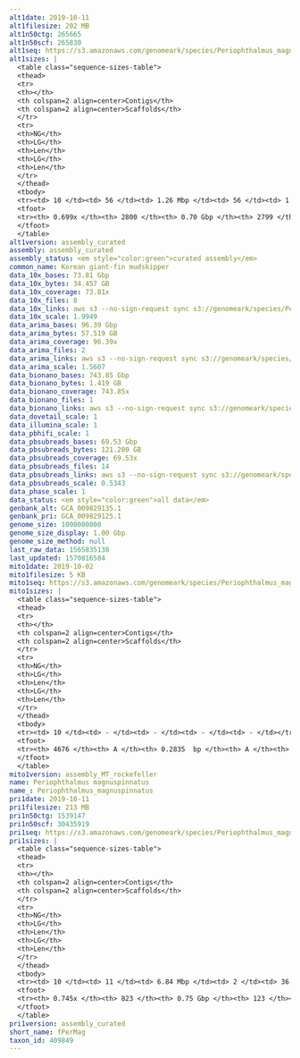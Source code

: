 ```yaml
---
alt1date: 2019-10-11
alt1filesize: 202 MB
alt1n50ctg: 265665
alt1n50scf: 265830
alt1seq: https://s3.amazonaws.com/genomeark/species/Periophthalmus_magnuspinnatus/fPerMag1/assembly_curated/fPerMag1.alt.cur.20191011.fasta.gz
alt1sizes: |
  <table class="sequence-sizes-table">
  <thead>
  <tr>
  <th></th>
  <th colspan=2 align=center>Contigs</th>
  <th colspan=2 align=center>Scaffolds</th>
  </tr>
  <tr>
  <th>NG</th>
  <th>LG</th>
  <th>Len</th>
  <th>LG</th>
  <th>Len</th>
  </tr>
  </thead>
  <tbody>
  <tr><td> 10 </td><td> 56 </td><td> 1.26 Mbp </td><td> 56 </td><td> 1.26 Mbp </td></tr>  <tr><td> 20 </td><td> 158 </td><td> 0.80 Mbp </td><td> 158 </td><td> 0.80 Mbp </td></tr>  <tr><td> 30 </td><td> 309 </td><td> 0.56 Mbp </td><td> 309 </td><td> 0.56 Mbp </td></tr>  <tr><td> 40 </td><td> 521 </td><td> 0.40 Mbp </td><td> 521 </td><td> 0.40 Mbp </td></tr>  <tr style="background-color:#cccccc;"><td> 50 </td><td> 828 </td><td> 0.27 Mbp </td><td> 828 </td><td> 0.27 Mbp </td></tr>  <tr><td> 60 </td><td> 1334 </td><td> 0.14 Mbp </td><td> 1334 </td><td> 0.14 Mbp </td></tr>  <tr><td> 70 </td><td> - </td><td> - </td><td> - </td><td> - </td></tr>  <tr><td> 80 </td><td> - </td><td> - </td><td> - </td><td> - </td></tr>  <tr><td> 90 </td><td> - </td><td> - </td><td> - </td><td> - </td></tr>  <tr><td> 100 </td><td> - </td><td> - </td><td> - </td><td> - </td></tr>  </tbody>
  <tfoot>
  <tr><th> 0.699x </th><th> 2800 </th><th> 0.70 Gbp </th><th> 2799 </th><th> 0.70 Gbp </th></tr>
  </tfoot>
  </table>
alt1version: assembly_curated
assembly: assembly_curated
assembly_status: <em style="color:green">curated assembly</em>
common_name: Korean giant-fin mudskipper
data_10x_bases: 73.81 Gbp
data_10x_bytes: 34.457 GB
data_10x_coverage: 73.81x
data_10x_files: 8
data_10x_links: aws s3 --no-sign-request sync s3://genomeark/species/Periophthalmus_magnuspinnatus/fPerMag1/genomic_data/10x/ .<br>
data_10x_scale: 1.9949
data_arima_bases: 96.39 Gbp
data_arima_bytes: 57.519 GB
data_arima_coverage: 96.39x
data_arima_files: 2
data_arima_links: aws s3 --no-sign-request sync s3://genomeark/species/Periophthalmus_magnuspinnatus/fPerMag1/genomic_data/arima/ .<br>
data_arima_scale: 1.5607
data_bionano_bases: 743.85 Gbp
data_bionano_bytes: 1.419 GB
data_bionano_coverage: 743.85x
data_bionano_files: 1
data_bionano_links: aws s3 --no-sign-request sync s3://genomeark/species/Periophthalmus_magnuspinnatus/fPerMag1/genomic_data/bionano/ .<br>
data_dovetail_scale: 1
data_illumina_scale: 1
data_pbhifi_scale: 1
data_pbsubreads_bases: 69.53 Gbp
data_pbsubreads_bytes: 121.200 GB
data_pbsubreads_coverage: 69.53x
data_pbsubreads_files: 14
data_pbsubreads_links: aws s3 --no-sign-request sync s3://genomeark/species/Periophthalmus_magnuspinnatus/fPerMag1/genomic_data/pacbio/ . --exclude "*ccs.bam*"<br>
data_pbsubreads_scale: 0.5343
data_phase_scale: 1
data_status: <em style="color:green">all data</em>
genbank_alt: GCA_009829135.1
genbank_pri: GCA_009829125.1
genome_size: 1000000000
genome_size_display: 1.00 Gbp
genome_size_method: null
last_raw_data: 1565835138
last_updated: 1570816584
mito1date: 2019-10-02
mito1filesize: 5 KB
mito1seq: https://s3.amazonaws.com/genomeark/species/Periophthalmus_magnuspinnatus/fPerMag1/assembly_MT_rockefeller/fPerMag1.MT.20191002.fasta.gz
mito1sizes: |
  <table class="sequence-sizes-table">
  <thead>
  <tr>
  <th></th>
  <th colspan=2 align=center>Contigs</th>
  <th colspan=2 align=center>Scaffolds</th>
  </tr>
  <tr>
  <th>NG</th>
  <th>LG</th>
  <th>Len</th>
  <th>LG</th>
  <th>Len</th>
  </tr>
  </thead>
  <tbody>
  <tr><td> 10 </td><td> - </td><td> - </td><td> - </td><td> - </td></tr>  <tr><td> 20 </td><td> - </td><td> - </td><td> - </td><td> - </td></tr>  <tr><td> 30 </td><td> - </td><td> - </td><td> - </td><td> - </td></tr>  <tr><td> 40 </td><td> - </td><td> - </td><td> - </td><td> - </td></tr>  <tr style="background-color:#cccccc;"><td> 50 </td><td> - </td><td style="background-color:#ff8888;"> - </td><td> - </td><td style="background-color:#ff8888;"> - </td></tr>  <tr><td> 60 </td><td> - </td><td> - </td><td> - </td><td> - </td></tr>  <tr><td> 70 </td><td> - </td><td> - </td><td> - </td><td> - </td></tr>  <tr><td> 80 </td><td> - </td><td> - </td><td> - </td><td> - </td></tr>  <tr><td> 90 </td><td> - </td><td> - </td><td> - </td><td> - </td></tr>  <tr><td> 100 </td><td> - </td><td> - </td><td> - </td><td> - </td></tr>  </tbody>
  <tfoot>
  <tr><th> 4676 </th><th> A </th><th> 0.2835  bp </th><th> A </th><th> 0.2835  bp </th></tr>
  </tfoot>
  </table>
mito1version: assembly_MT_rockefeller
name: Periophthalmus magnuspinnatus
name_: Periophthalmus_magnuspinnatus
pri1date: 2019-10-11
pri1filesize: 213 MB
pri1n50ctg: 1539147
pri1n50scf: 30435919
pri1seq: https://s3.amazonaws.com/genomeark/species/Periophthalmus_magnuspinnatus/fPerMag1/assembly_curated/fPerMag1.pri.cur.20191011.fasta.gz
pri1sizes: |
  <table class="sequence-sizes-table">
  <thead>
  <tr>
  <th></th>
  <th colspan=2 align=center>Contigs</th>
  <th colspan=2 align=center>Scaffolds</th>
  </tr>
  <tr>
  <th>NG</th>
  <th>LG</th>
  <th>Len</th>
  <th>LG</th>
  <th>Len</th>
  </tr>
  </thead>
  <tbody>
  <tr><td> 10 </td><td> 11 </td><td> 6.84 Mbp </td><td> 2 </td><td> 36.17 Mbp </td></tr>  <tr><td> 20 </td><td> 29 </td><td> 4.41 Mbp </td><td> 5 </td><td> 34.91 Mbp </td></tr>  <tr><td> 30 </td><td> 58 </td><td> 2.86 Mbp </td><td> 8 </td><td> 33.84 Mbp </td></tr>  <tr><td> 40 </td><td> 99 </td><td> 2.12 Mbp </td><td> 11 </td><td> 32.62 Mbp </td></tr>  <tr style="background-color:#cccccc;"><td> 50 </td><td> 155 </td><td style="background-color:#88ff88;"> 1.54 Mbp </td><td> 14 </td><td style="background-color:#88ff88;"> 30.44 Mbp </td></tr>  <tr><td> 60 </td><td> 236 </td><td> 0.98 Mbp </td><td> 18 </td><td> 28.38 Mbp </td></tr>  <tr><td> 70 </td><td> 389 </td><td> 0.40 Mbp </td><td> 21 </td><td> 24.17 Mbp </td></tr>  <tr><td> 80 </td><td> - </td><td> - </td><td> - </td><td> - </td></tr>  <tr><td> 90 </td><td> - </td><td> - </td><td> - </td><td> - </td></tr>  <tr><td> 100 </td><td> - </td><td> - </td><td> - </td><td> - </td></tr>  </tbody>
  <tfoot>
  <tr><th> 0.745x </th><th> 823 </th><th> 0.75 Gbp </th><th> 123 </th><th> 0.75 Gbp </th></tr>
  </tfoot>
  </table>
pri1version: assembly_curated
short_name: fPerMag
taxon_id: 409849
---
```

